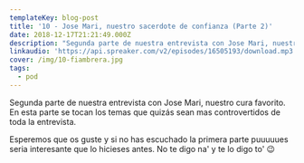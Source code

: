 ```yaml
---
templateKey: blog-post
title: '10 - Jose Mari, nuestro sacerdote de confianza (Parte 2)'
date: 2018-12-17T21:21:49.000Z
description: "Segunda parte de nuestra entrevista con Jose Mari, nuestro cura favorito. En esta parte se tocan los temas que quizás sean más controvertidos  de toda la entrevista.\n\nEsperemos que os guste y si no has escuchado la primera parte puuuuues seria interesante que lo hicieses antes. No te digo na' y te lo digo to' \U0001F609\n"
linkaudio: 'https://api.spreaker.com/v2/episodes/16505193/download.mp3'
cover: /img/10-fiambrera.jpg
tags:
  - pod
---
```

Segunda parte de nuestra entrevista con Jose Mari, nuestro cura favorito. En esta parte se tocan los temas que quizás sean mas controvertidos  de toda la entrevista.

Esperemos que os guste y si no has escuchado la primera parte puuuuues seria interesante que lo hicieses antes. No te digo na' y te lo digo to' 😉
